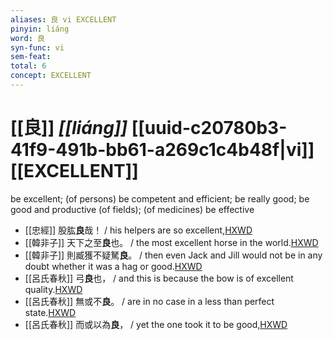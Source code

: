 ```yaml
---
aliases: 良 vi EXCELLENT
pinyin: liáng
word: 良
syn-func: vi
sem-feat: 
total: 6
concept: EXCELLENT 
---
```

# [[良]] *[[liáng]]*  [[uuid-c20780b3-41f9-491b-bb61-a269c1c4b48f|vi]] [[EXCELLENT]]
be excellent; (of persons) be competent and efficient; be really good; be good and productive (of fields); (of medicines) be effective
 - [[忠經]] 股肱**良**哉！ / his helpers are so excellent,[HXWD](https://hxwd.org/textview.html?location=KR1f0014_tls_003-8a.4)
 - [[韓非子]] 天下之至**良**也。 / the most excellent horse in the world.[HXWD](https://hxwd.org/textview.html?location=KR3c0005_tls_034-38a.4)
 - [[韓非子]] 則臧獲不疑駑**良**。 / then even Jack and Jill would not be in any doubt whether it was a hag or good.[HXWD](https://hxwd.org/textview.html?location=KR3c0005_tls_050-24a.9)
 - [[呂氏春秋]] 弓**良**也， / and this is because the bow is of excellent quality.[HXWD](https://hxwd.org/textview.html?location=KR3j0009_tls_002-28a.10)
 - [[呂氏春秋]] 無或不**良**。 / are in no case in a less than perfect state.[HXWD](https://hxwd.org/textview.html?location=KR3j0009_tls_003-7a.6)
 - [[呂氏春秋]] 而或以為**良**， / yet the one took it to be good,[HXWD](https://hxwd.org/textview.html?location=KR3j0009_tls_025-9a.16)